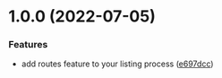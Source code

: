# 1.0.0 (2022-07-05)


### Features

* add routes feature to your listing process ([e697dcc](https://github.com/danielhessell/clean-architecture-nestjs/commit/e697dccba56fb7edb8eca5361c992cec87d14719))
